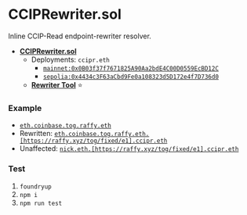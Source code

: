 # CCIPRewriter.sol

Inline CCIP-Read endpoint-rewriter resolver.

* [**CCIPRewriter.sol**](./src/CCIPRewriter.sol)
	* Deployments: `ccipr.eth`
		* [`mainnet:0x0B03f37f7671825A90Aa2bdE4C00D0559EcBD12C`](https://etherscan.io/address/0x0B03f37f7671825A90Aa2bdE4C00D0559EcBD12C)
		* [`sepolia:0x4434c3F63aCbd9Fe0a108323d5D172e4f7D736d0`](https://sepolia.etherscan.io/address/0x4434c3F63aCbd9Fe0a108323d5D172e4f7D736d0)
	* [**Rewriter Tool**](https://adraffy.github.io/CCIPRewriter.sol/test/) ⭐

### Example

* [`eth.coinbase.tog.raffy.eth`](https://adraffy.github.io/ens-normalize.js/test/resolver.html#eth.coinbase.tog.raffy.eth)
* Rewritten: [`eth.coinbase.tog.raffy.eth.[https://raffy.xyz/tog/fixed/e1].ccipr.eth`](https://adraffy.github.io/ens-normalize.js/test/resolver.html#coinbase.tog.raffy.eth.nb2hi4dthixs64tbmzthsltypf5c65dpm4xwm2lymvsc6zjr.ccipr.eth)
* Unaffected: [`nick.eth.[https://raffy.xyz/tog/fixed/e1].ccipr.eth`](https://adraffy.github.io/ens-normalize.js/test/resolver.html#nick.eth.nb2hi4dthixs64tbmzthsltypf5c65dpm4xwm2lymvsc6zjr.ccipr.eth)

### Test

1. `foundryup`
1. `npm i`
1. `npm run test`
